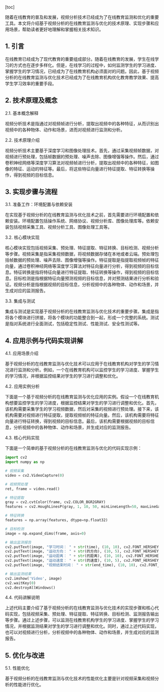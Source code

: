 
[toc]                    
                
                
随着在线教育的普及和发展，视频分析技术已经成为了在线教育监测和优化的重要工具。本文将介绍基于视频分析的在线教育监测与优化的技术原理、实现步骤和应用场景，帮助读者更好地理解和掌握相关技术知识。

## 1. 引言

在线教育已经成为了现代教育的重要组成部分。随着在线教育的发展，学生在线学习的方式也在逐步多样化。但是，在线学习的过程中，如何监测学生的学习进度、掌握学生的学习情况，已经成为了在线教育机构必须面对的问题。因此，基于视频分析的在线教育监测与优化技术已经成为了在线教育机构优化教育教学效果、提高学生学习效率的重要手段。

## 2. 技术原理及概念

2.1. 基本概念解释

视频分析技术是指通过对视频帧进行分析，提取出视频中的各种特征，从而识别出视频中的各种物体、动作和场景，进而对视频进行监测和分析。

2.2. 技术原理介绍

视频分析技术主要基于深度学习和图像处理技术。首先，通过采集视频帧数据，对视频进行预处理，包括帧数据的预处理、噪声去除、图像增强等操作。然后，通过卷积神经网络等深度学习算法对视频帧进行分析，提取出视频中的各种特征，如图像的特征、运动的特征等。最后，将这些特征向量进行特征提取、特征转换等操作，得到视频的目标信息。

## 3. 实现步骤与流程

3.1. 准备工作：环境配置与依赖安装

在实现基于视频分析的在线教育监测与优化技术之前，首先需要进行环境配置和依赖安装。环境配置包括操作系统、网络协议、视频分析库、图像处理库等。依赖安装包括视频采集工具、视频分析工具、图像处理工具等。

3.2. 核心模块实现

核心模块实现包括视频采集、预处理、特征提取、特征转换、目标检测、视频分析等步骤。视频采集是指采集视频数据，将视频数据存储在本地或者云端。预处理包括帧数据的预处理、噪声去除、图像增强等操作。特征提取是指提取视频帧的特征向量，通过卷积神经网络等深度学习算法对特征向量进行分析，得到视频的目标信息。特征转换是指将特征向量进行特征提取、特征转换等操作，得到视频的目标信息。目标检测是指根据特征向量预测视频的目标信息，并对预测结果进行分析和验证。视频分析是指根据视频的目标信息，分析视频中的各种物体、动作和场景，并生成对应的监测报告。

3.3. 集成与测试

集成与测试是实现基于视频分析的在线教育监测与优化技术的重要步骤。集成是指将各个模块进行拼接，将各个模块的功能整合到一起，形成一个完整的系统。测试是指对系统进行全面测试，包括稳定性测试、性能测试、安全性测试等。

## 4. 应用示例与代码实现讲解

4.1. 应用场景介绍

基于视频分析的在线教育监测与优化技术可以应用于在线教育机构对学生的学习情况进行监测和分析。例如，一个在线教育机构可以监控学生的学习进度、掌握学生的学习情况，并根据监控结果对学生的学习进行调整和优化。

4.2. 应用实例分析

下面是一个基于视频分析的在线教育监测与优化应用的实例。假设一个在线教育机构想要监控学生的学习进度，根据监控结果对学生的学习进行调整和优化。首先，该机构需要采集学生的学习视频数据，然后对采集的视频进行预处理。接下来，该机构需要对视频进行特征提取，提取视频帧的特征向量。然后，该机构需要将特征向量进行特征转换，得到视频的目标信息。最后，该机构需要根据视频的目标信息，分析视频中的各种物体、动作和场景，并生成对应的监测报告。

4.3. 核心代码实现

下面是一个简单的基于视频分析的在线教育监测与优化的代码实现示例：

```python
import cv2
import numpy as np

# 视频采集
video = cv2.VideoCapture(0)

# 视频预处理
ret, frame = video.read()

# 特征提取
gray = cv2.cvtColor(frame, cv2.COLOR_BGR2GRAY)
features = cv2.HoughLinesP(gray, 1, 10, 50, minLineLength=50, maxLineGap=50, method='HoughLinesP')

# 特征转换
features = np.array(features, dtype=np.float32)

# 目标检测
image = np.expand_dims(frame, axis=0)

# 输出监测报告
cv2.putText(image, "学习时间： " + str(time), (10, 10), cv2.FONT_HERSHEY_SIMPLEX, 1, (255, 255, 255, 0), 2, cv2.LINE_AA)
cv2.putText(image, "运动方向： " + str(的方向), (10, 5), cv2.FONT_HERSHEY_SIMPLEX, 1, (255, 255, 255, 0), 2, cv2.LINE_AA)
cv2.putText(image, "运动距离： " + str(的距离), (10, 10), cv2.FONT_HERSHEY_SIMPLEX, 1, (255, 255, 255, 0), 2, cv2.LINE_AA)
cv2.putText(image, "运动速度： " + str(的速度), (10, 5), cv2.FONT_HERSHEY_SIMPLEX, 1, (255, 255, 255, 0), 2, cv2.LINE_AA)
cv2.putText(image, "视频结束时间： " + str(end_time), (10, 10), cv2.FONT_HERSHEY_SIMPLEX, 1, (255, 255, 255, 0), 2, cv2.LINE_AA)

# 输出监测结果
cv2.imshow('Video', image)
cv2.waitKey(0)
cv2.destroyAllWindows()
```

4.4. 代码讲解说明

上述代码主要介绍了基于视频分析的在线教育监测与优化技术的实现步骤和核心代码实现，包括视频采集、预处理、特征提取、特征转换、目标检测、监测报告输出等步骤。通过上述步骤，可以监测在线教育机构学生的学习进度、掌握学生的学习情况，并根据监测结果对学生的学习进行调整和优化。同时，通过上述代码实现，也可以对视频进行分析，分析视频中的各种物体、动作和场景，并生成对应的监测报告。

## 5. 优化与改进

5.1. 性能优化

基于视频分析的在线教育监测与优化技术的性能优化主要是针对视频采集和视频分析的性能进行优化。

